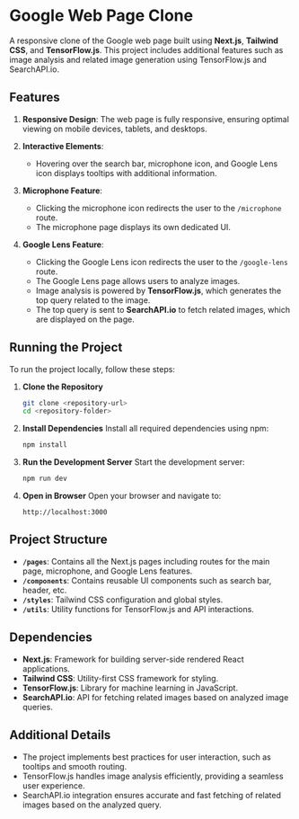 # Google Web Page Clone

A responsive clone of the Google web page built using **Next.js**, **Tailwind CSS**, and **TensorFlow.js**. This project includes additional features such as image analysis and related image generation using TensorFlow.js and SearchAPI.io.

## Features

1. **Responsive Design**: The web page is fully responsive, ensuring optimal viewing on mobile devices, tablets, and desktops.

2. **Interactive Elements**:
   - Hovering over the search bar, microphone icon, and Google Lens icon displays tooltips with additional information.

3. **Microphone Feature**:
   - Clicking the microphone icon redirects the user to the `/microphone` route.
   - The microphone page displays its own dedicated UI.

4. **Google Lens Feature**:
   - Clicking the Google Lens icon redirects the user to the `/google-lens` route.
   - The Google Lens page allows users to analyze images.
   - Image analysis is powered by **TensorFlow.js**, which generates the top query related to the image.
   - The top query is sent to **SearchAPI.io** to fetch related images, which are displayed on the page.

## Running the Project

To run the project locally, follow these steps:

1. **Clone the Repository**
   ```bash
   git clone <repository-url>
   cd <repository-folder>
   ```

2. **Install Dependencies**
   Install all required dependencies using npm:
   ```bash
   npm install
   ```

3. **Run the Development Server**
   Start the development server:
   ```bash
   npm run dev
   ```

4. **Open in Browser**
   Open your browser and navigate to:
   ```
   http://localhost:3000
   ```

## Project Structure

- **`/pages`**: Contains all the Next.js pages including routes for the main page, microphone, and Google Lens features.
- **`/components`**: Contains reusable UI components such as search bar, header, etc.
- **`/styles`**: Tailwind CSS configuration and global styles.
- **`/utils`**: Utility functions for TensorFlow.js and API interactions.

## Dependencies

- **Next.js**: Framework for building server-side rendered React applications.
- **Tailwind CSS**: Utility-first CSS framework for styling.
- **TensorFlow.js**: Library for machine learning in JavaScript.
- **SearchAPI.io**: API for fetching related images based on analyzed image queries.

## Additional Details

- The project implements best practices for user interaction, such as tooltips and smooth routing.
- TensorFlow.js handles image analysis efficiently, providing a seamless user experience.
- SearchAPI.io integration ensures accurate and fast fetching of related images based on the analyzed query.



